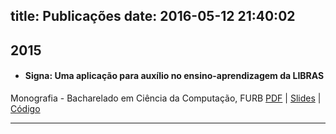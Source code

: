 title: Publicações
date: 2016-05-12 21:40:02
---
## 2015
- #### Signa: Uma aplicação para auxílio no ensino-aprendizagem da LIBRAS
Monografia - Bacharelado em Ciência da Computação, FURB
[PDF](http://dsc.inf.furb.br/arquivos/tccs/monografias/2015_1_julio-cesar-batista_monografia.pdf) | [Slides](http://dsc.inf.furb.br/arquivos/tccs/apresentacoes/2015_1_julio-cesar-batista_apresentacao.pdf) | [Código](https://github.com/ejulio/signa)

---------
